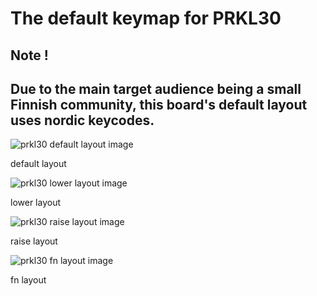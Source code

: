 # The default keymap for PRKL30

## Note !
Due to the main target audience being a small Finnish community, 
this board's default layout uses nordic keycodes.
-----


![prkl30 default layout image](https://i.imgur.com/tekFaHW.png "default")

default layout


![prkl30 lower layout image](https://i.imgur.com/NzLcXrU.png "lower")

lower layout


![prkl30 raise layout image](https://i.imgur.com/BpC8T6p.png "raise")

raise layout


![prkl30 fn layout image](https://i.imgur.com/gwgIKqj.png "fn")

fn layout
